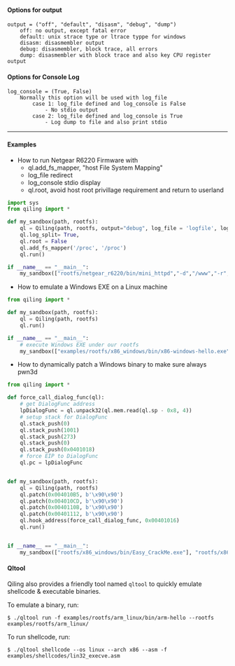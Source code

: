 #### Options for output

```
output = ("off", "default", "disasm", "debug", "dump")
    off: no output, except fatal error
    default: unix strace type or ltrace typpe for windows
    disasm: disasmembler output
    debug: disasmembler, block trace, all errors
    dump: disasmembler with block trace and also key CPU register output
```

#### Options for Console Log

```
log_console = (True, False)
    Normally this option will be used with log_file
        case 1: log_file defined and log_console is False
            - No stdio output
        case 2: log_file defined and log_console is True
            - Log dump to file and also print stdio
```

---

#### Examples

- How to run Netgear R6220 Firmware with
    - ql.add_fs_mapper, "host File System Mapping"
    - log_file redirect
    - log_console stdio display
    - ql.root, avoid host root privillage requirement and return to userland

```python
import sys
from qiling import *

def my_sandbox(path, rootfs):
    ql = Qiling(path, rootfs, output="debug", log_file = 'logfile', log_console = True)
    ql.log_split= True,
    ql.root = False
    ql.add_fs_mapper('/proc', '/proc')
    ql.run()

if __name__ == "__main__":
    my_sandbox(["rootfs/netgear_r6220/bin/mini_httpd","-d","/www","-r","NETGEAR R6220","-c","**.cgi","-t","300"], "rootfs/netgear_r6220")
```



- How to emulate a Windows EXE on a Linux machine

```python
from qiling import *

def my_sandbox(path, rootfs):
    ql = Qiling(path, rootfs)
    ql.run()

if __name__ == "__main__":
    # execute Windows EXE under our rootfs
    my_sandbox(["examples/rootfs/x86_windows/bin/x86-windows-hello.exe"], "examples/rootfs/x86_windows")
```

- How to dynamically patch a Windows binary to make sure always pwn3d

```python
from qiling import *

def force_call_dialog_func(ql):
    # get DialogFunc address
    lpDialogFunc = ql.unpack32(ql.mem.read(ql.sp - 0x8, 4))
    # setup stack for DialogFunc
    ql.stack_push(0)
    ql.stack_push(1001)
    ql.stack_push(273)
    ql.stack_push(0)
    ql.stack_push(0x0401018)
    # force EIP to DialogFunc
    ql.pc = lpDialogFunc


def my_sandbox(path, rootfs):
    ql = Qiling(path, rootfs)
    ql.patch(0x004010B5, b'\x90\x90')
    ql.patch(0x004010CD, b'\x90\x90')
    ql.patch(0x0040110B, b'\x90\x90')
    ql.patch(0x00401112, b'\x90\x90')
    ql.hook_address(force_call_dialog_func, 0x00401016)
    ql.run()


if __name__ == "__main__":
    my_sandbox(["rootfs/x86_windows/bin/Easy_CrackMe.exe"], "rootfs/x86_windows")
```

#### Qltool

Qiling also provides a friendly tool named `qltool` to quickly emulate shellcode & executable binaries.

To emulate a binary, run:

```
$ ./qltool run -f examples/rootfs/arm_linux/bin/arm-hello --rootfs examples/rootfs/arm_linux/

```

To run shellcode, run:

```
$ ./qltool shellcode --os linux --arch x86 --asm -f examples/shellcodes/lin32_execve.asm

```
